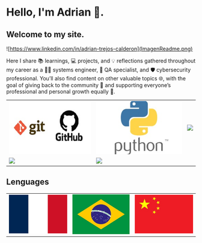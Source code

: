 
# Hello, I'm Adrian 👋.

## Welcome to my site.

![https://www.linkedin.com/in/adrian-trejos-calderon](ImagenReadme.png)

Here I share 📚 learnings, 💻 projects, and 💡 reflections gathered throughout my career as a 👨‍💻 systems engineer, 🧪 QA specialist, and 🛡️ cybersecurity professional.
You’ll also find content on other valuable topics 🌐, with the goal of giving back to the community 🤝 and supporting everyone’s professional and personal growth equally 🚀.




<table style="width:100%">
<tr>
<td>
<a href="https://github.com/Gru11a/Git-Github/blob/main/GIT-GITHUB.md">
<img src="https://github.com/Gru11a/Git-Github/blob/main/Git-GitHub1.jpg">
</a>
</td>
<td>
<a href="https://github.com/Gru11a/Python/blob/main/GIT-Python.md">
<img src="https://github.com/Gru11a/Python/blob/main/Python.jpg">
</a>
</td>
<td>
<a href="https://github.com/Gru11a/SQL/blob/main/Git_SQL.md">
<img src="https://github.com/Gru11a/SQL/blob/main/SQL.jpg">
</a>
</td>
</tr>
<tr>
<td>
<a href="https://github.com/Gru11a/Splunk/blob/main/Git-Splunk.md">
<img src="https://github.com/Gru11a/Splunk/blob/main/splunk.jpg">
</a>
</td>
<td>
<a href="https://github.com/Gru11a/Metasploit/blob/main/Git-Metasploit.md">
<img src="https://github.com/Gru11a/Metasploit/blob/main/Metasploit.jpg">
</a>
</td>
<td>



</table>

## Lenguages


<table style="width:100%">
<tr>
<td>
<a href="https://github.com/Gru11a/French/blob/master/Git-French.md">
<img src="https://github.com/Gru11a/French/blob/master/French.png">
</a>
</td>
<td>
<a href="https://github.com/Gru11a/Portuguese/blob/main/GIT-Portuguese.md">
<img src="https://github.com/Gru11a/Portuguese/blob/main/Portuguese.jpg">
</a>
</td>
<td>
<a href="https://github.com/Gru11a/Chinese/blob/master/GIT-Chinese.md">
<img src="https://github.com/Gru11a/Chinese/blob/master/Chinese.jpg">
</a>
</td>
</tr>
</table>
